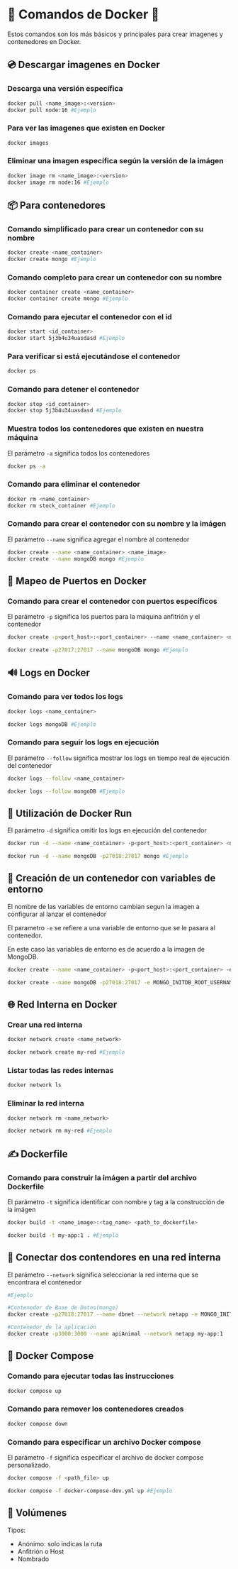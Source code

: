 # 🚚 Comandos de Docker 🚚

Estos comandos son los más básicos y principales para crear imagenes y contenedores en Docker.

## 💿 Descargar imagenes en Docker 

### Descarga una versión específica

```sh
docker pull <name_image>:<version>
docker pull node:16 #Ejemplo
```

### Para ver las imagenes que existen en Docker

```sh
docker images
```

### Eliminar una imagen específica según la versión de la imágen
```sh
docker image rm <name_image>:<version> 
docker image rm node:16 #Ejemplo
```

## 📦 Para contenedores

### Comando simplificado para crear un contenedor con su nombre

```sh
docker create <name_container>
docker create mongo #Ejemplo
```

### Comando completo para crear un contenedor con su nombre

```sh
docker container create <name_container>
docker container create mongo #Ejemplo
```

### Comando para ejecutar el contenedor con el id

```sh
docker start <id_container>
docker start 5j3b4u34uasdasd #Ejemplo
```

### Para verificar si está ejecutándose el contenedor

```sh
docker ps
```

### Comando para detener el contenedor

```sh
docker stop <id_container>
docker stop 5j3b4u34uasdasd #Ejemplo
```

### Muestra todos los contenedores que existen en nuestra máquina

El parámetro <code>-a</code> significa todos los contenedores

```sh
docker ps -a
```

### Comando para eliminar el contenedor

```sh
docker rm <name_container>
docker rm stock_container #Ejemplo
```

### Comando para crear el contenedor con su nombre y la imágen

El parámetro <code>--name</code> significa agregar el nombre al contenedor

```sh
docker create --name <name_container> <name_image>
docker create --name mongoDB mongo #Ejemplo
```

## 📍 Mapeo de Puertos en Docker

### Comando para crear el contenedor con puertos específicos

El parámetro <code>-p</code> significa los puertos para la máquina anfitrión y el contenedor

```sh
docker create -p<port_host>:<port_container> --name <name_container> <name_image>

docker create -p27017:27017 --name mongoDB mongo #Ejemplo
```

## 🔊 Logs en Docker

### Comando para ver todos los logs

```sh
docker logs <name_container>

docker logs mongoDB #Ejemplo
```

### Comando para seguir los logs en ejecución

El parámetro <code>--follow</code> significa mostrar los logs en tiempo real de ejecución del contenedor

```sh
docker logs --follow <name_container>

docker logs --follow mongoDB #Ejemplo
```

## 🏃 Utilización de Docker Run

El parámetro <code>-d</code> significa omitir los logs en ejecución del contenedor

```sh
docker run -d --name <name_container> -p<port_host>:<port_container> <name_image>

docker run -d --name mongoDB -p27018:27017 mongo #Ejemplo
```

## 🔐 Creación de un contenedor con variables de entorno

El nombre de las variables de entorno cambian segun la imagen a configurar al lanzar el contenedor

El parametro <code>-e</code> se refiere a una variable de entorno que se le pasara al contenedor.

En este caso las variables de entorno es de acuerdo a la imagen de MongoDB.

```sh
docker create --name <name_container> -p<port_host>:<port_container> -e <NAME_VARIABLE> <name_image>

docker create --name mongoDB -p27018:27017 -e MONGO_INITDB_ROOT_USERNAME=mario -e MONGO_INITDB_ROOT_PASSWORD=12345678 mongo #Ejemplo
```

## 🌐 Red Interna en Docker

### Crear una red interna

```sh
docker network create <name_network>

docker network create my-red #Ejemplo
```

### Listar todas las redes internas

```sh
docker network ls
```

### Eliminar la red interna

```sh
docker network rm <name_network>

docker network rm my-red #Ejemplo
```

## ✍️ Dockerfile

### Comando para construir la imágen a partir del archivo Dockerfile

El parámetro <code>-t</code> significa identificar con nombre y tag a la construcción de la imágen

```sh
docker build -t <name_image>:<tag_name> <path_to_dockerfile>

docker build -t my-app:1 . #Ejemplo
```

## 🔌 Conectar dos contendores en una red interna

El parámetro <code>--network</code> significa seleccionar la red interna que se encontrara el contenedor 

```sh
#Ejemplo

#Contenedor de Base de Datos(mongo)
docker create -p27018:27017 --name dbnet --network netapp -e MONGO_INITDB_ROOT_USERNAME=mario -e MONGO_INITDB_ROOT_PASSWORD=password mongo

#Contenedor de la aplicación
docker create -p3000:3000 --name apiAnimal --network netapp my-app:1
```

## 📖 Docker Compose

### Comando para ejecutar todas las instrucciones

```sh
docker compose up
```

### Comando para remover los contenedores creados

```sh
docker compose down
```

### Comando para especificar un archivo Docker compose

El parámetro <code>-f</code> significa especificar el archivo de docker compose personalizado.

```sh
docker compose -f <path_file> up

docker compose -f docker-compose-dev.yml up #Ejemplo
```

## 💾 Volúmenes

Tipos:
 - Anónimo: solo indicas la ruta
 - Anfitrión o Host
 - Nombrado